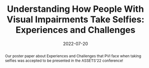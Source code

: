 ---
title: "Understanding How People With Visual Impairments Take Selfies: Experiences and Challenges"
image: "https://rgonzalezp.github.io/src/assets/img/general/accepted.png"
date: 2022-07-20
abstract: Our poster paper about Experiences and Challenges that PVI face when taking selfies was accepted to be presented in the ASSETS'22 conference!
---